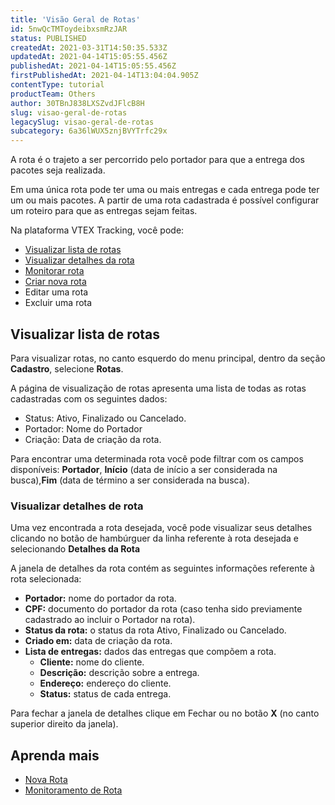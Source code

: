 ```yaml
---
title: 'Visão Geral de Rotas'
id: 5nwQcTMToydeibxsmRzJAR
status: PUBLISHED
createdAt: 2021-03-31T14:50:35.533Z
updatedAt: 2021-04-14T15:05:55.456Z
publishedAt: 2021-04-14T15:05:55.456Z
firstPublishedAt: 2021-04-14T13:04:04.905Z
contentType: tutorial
productTeam: Others
author: 30TBnJ838LXSZvdJFlcB8H
slug: visao-geral-de-rotas
legacySlug: visao-geral-de-rotas
subcategory: 6a36lWUX5znjBVYTrfc29x
---
```


A rota é o trajeto a ser percorrido pelo portador para que a entrega dos pacotes seja  realizada. 

Em uma única rota pode ter uma ou mais entregas e cada entrega pode ter um ou mais pacotes. A partir de uma rota cadastrada é possível configurar um roteiro para que as entregas sejam feitas.

Na plataforma VTEX Tracking, você pode:

- [Visualizar lista de rotas](#visualizar-lista-de-rotas)
- [Visualizar detalhes da rota](#visualizar-detalhes-de-rota)
- [Monitorar rota](https://help.vtex.com/pt/tutorial/monitoramento-de-rotas--6VaqvUgJkx1ecE3HcOH0oH)
- [Criar nova rota](https://help.vtex.com/pt/tutorial/nova-rota--58zHktlupty2jfvSYsQE5h)
- Editar uma rota
- Excluir uma rota

## Visualizar lista de rotas

Para visualizar rotas, no canto esquerdo do menu principal, dentro da seção __Cadastro__, selecione __Rotas__. 

A página de visualização de rotas apresenta uma lista de todas as rotas cadastradas com os seguintes dados:
- Status: Ativo, Finalizado ou Cancelado.
- Portador: Nome do Portador
- Criação: Data de criação da rota.

Para encontrar uma determinada rota você pode filtrar com os campos disponíveis: __Portador__, __Início__ (data de início a ser considerada na busca),__Fim__ (data de término a ser considerada na busca).

### Visualizar detalhes de rota

Uma vez encontrada a rota desejada, você pode visualizar seus detalhes clicando no botão de hambúrguer da linha referente à rota desejada e selecionando __Detalhes da Rota__ 

A janela de detalhes da rota contém as seguintes informações referente à rota selecionada:
- __Portador:__ nome do portador da rota.
- __CPF:__ documento do portador da rota (caso tenha sido previamente cadastrado ao incluir o Portador na rota).
- __Status da rota:__ o status da rota Ativo, Finalizado ou Cancelado.
- __Criado em:__ data de criação da rota.
- __Lista de entregas:__ dados das entregas que compõem a rota.
    - __Cliente:__ nome do cliente.
    - __Descrição:__ descrição sobre a entrega.
    - __Endereço:__ endereço do cliente.
    - __Status:__ status de cada entrega.

Para fechar a janela de detalhes clique em Fechar ou no botão __X__ (no canto superior direito da janela). 

## Aprenda mais
- [Nova Rota](https://help.vtex.com/pt/tutorial/nova-rota--58zHktlupty2jfvSYsQE5h)
- [Monitoramento de Rota](https://help.vtex.com/pt/tutorial/monitoramento-de-rotas--6VaqvUgJkx1ecE3HcOH0oH?&utm_source=autocomplete)

